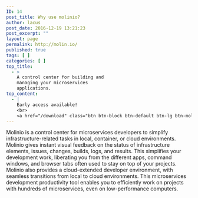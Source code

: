 ```yaml
---
ID: 14
post_title: Why use molinio?
author: lacus
post_date: 2016-12-19 13:21:23
post_excerpt: ""
layout: page
permalink: http://molin.io/
published: true
tags: [ ]
categories: [ ]
top_title:
  - >
    A control center for building and
    managing your microservices
    applications.
top_content:
  - |
    Early access available!
    <br>
    <a href="/download" class="btn btn-block btn-default btn-lg btn-molinio">Download</a>
---
```

Molinio is a control center for microservices developers to simplify infrastructure-related tasks in local, container, or cloud environments. Molinio gives instant visual feedback on the status of infrastructure elements, issues, changes, builds, logs, and results. This simplifies your development work, liberating you from the different apps, command windows, and browser tabs often used to stay on top of your projects. Molinio also provides a cloud-extended developer environment, with seamless transitions from local to cloud environments. This microservices development productivity tool enables you to efficiently work on projects with hundreds of microservices, even on low-performance computers.